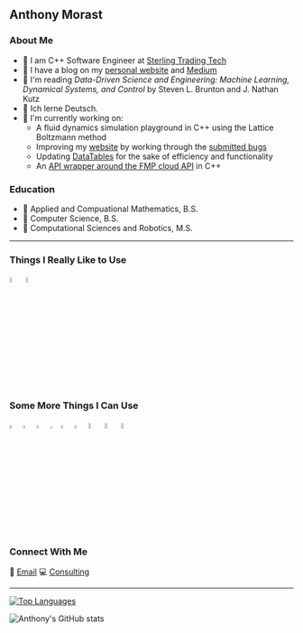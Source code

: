 ## Anthony Morast

### About Me
+ 💼 I am C++ Software Engineer at [Sterling Trading Tech](https://www.sterlingtradingtech.com/)
+ 📖 I have a blog on my [personal website](https://anthonymorast.com/blog) and [Medium](https://medium.com/@anthony-a-morast)
+ 📗 I'm reading *Data-Driven Science and Engineering: Machine Learning, Dynamical Systems, and Control* by Steven L. Brunton and J. Nathan Kutz
+ 💬 Ich lerne Deutsch.
+ 👷 I'm currently working on:
  + A fluid dynamics simulation playground in C++ using the Lattice Boltzmann method
  + Improving my [website](https://ntrinsically.com) by working through the [submitted bugs](https://github.com/anthonymorast/ntrinsic_bugs)
  + Updating [DataTables](https://github.com/anthonymorast/DataTables) for the sake of efficiency and functionality
  + An [API wrapper around the FMP cloud API](https://github.com/anthonymorast/FMPCloudAPI) in C++


### Education
+ 📃 Applied and Compuational Mathematics, B.S.
+ 📃 Computer Science, B.S.
+ 📃 Computational Sciences and Robotics, M.S.

---

### Things I Really Like to Use
<p>
  <img src="https://user-images.githubusercontent.com/42747200/46140125-da084900-c26d-11e8-8ea7-c45ae6306309.png" width="5%" height="5%">
  <img src="https://cdn.iconscout.com/icon/free/png-256/python-3521655-2945099.png" width="5%" height="5%">
</p>

### Some More Things I Can Use
<p>
  <img src="https://images.vexels.com/media/users/3/166401/isolated/lists/b82aa7ac3f736dd78570dd3fa3fa9e24-java-programming-language-icon.png" width="4%" height="4%">
  <img src="https://www.r-project.org/logo/Rlogo.svg" width="4%" height="4%">
  <img src="https://upload.wikimedia.org/wikipedia/commons/thumb/2/21/Matlab_Logo.png/534px-Matlab_Logo.png" width="4%" height="4%">
  <img src="https://seeklogo.com/images/C/c-sharp-c-logo-02F17714BA-seeklogo.com.png" width="3%" height="3%">
  <img src="https://cdn2.iconfinder.com/data/icons/programming-50/64/206_programming-sql-data-database-512.png" width="4%" height="4%">
  <img src="https://i1.wp.com/theicom.org/wp-content/uploads/2016/03/js-logo.png?fit=500%2C500&ssl=1&w=640" width="4%" height="4%">
  <img src="https://cdn.freebiesupply.com/logos/large/2x/css3-logo-png-transparent.png" width="5%" height="5%">
  <img src="https://images.vexels.com/media/users/3/166383/isolated/preview/6024bc5746d7436c727825dc4fc23c22-html-programming-language-icon.png" width="5%" height="5%">
  <img src="https://upload.wikimedia.org/wikipedia/commons/thumb/a/a7/React-icon.svg/1280px-React-icon.svg.png" width="5%" height="5%">
</p>

### Connect With Me
📧 [Email](mailto:anthony.a.morast@gmail.com)
💻 [Consulting](https://www.anthonymorast.com/blog/consulting/)

---

[![Top Languages](https://github-readme-stats.vercel.app/api/top-langs/?username=anthonymorast&hide=postscript,gnuplot)](https://github.com/anthonymorast/)

![Anthony's GitHub stats](https://github-readme-stats.vercel.app/api?username=anthonymorast&show_icons=true)

<!--
**anthonymorast/anthonymorast** is a ✨ _special_ ✨ repository because its `README.md` (this file) appears on your GitHub profile.

Here are some ideas to get you started:

- 🔭 I’m currently working on ...
- 🌱 I’m currently learning ...
- 👯 I’m looking to collaborate on ...
- 🤔 I’m looking for help with ...
- 💬 Ask me about ...
- 📫 How to reach me: ...
- 😄 Pronouns: ...
- ⚡ Fun fact: ...
-->
